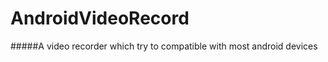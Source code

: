 AndroidVideoRecord
==================
#####A video recorder which try to compatible with most android devices

